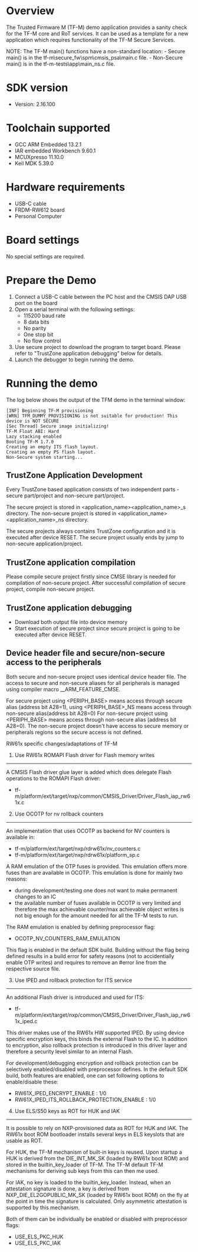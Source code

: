 Overview
========
The Trusted Firmware M (TF-M) demo application provides a sanity check for the TF-M core and RoT services.
It can be used as a template for a new application which requires functionality of the TF-M Secure Services.

NOTE: The TF-M main() functions have a non-standard location:
       - Secure main() is in the tf-m\secure_fw\spm\cmsis_psa\main.c file.
       - Non-Secure main() is in the tf-m-tests\app\main_ns.c file.

SDK version
===========
- Version: 2.16.100

Toolchain supported
===================
- GCC ARM Embedded  13.2.1
- IAR embedded Workbench  9.60.1
- MCUXpresso  11.10.0
- Keil MDK  5.39.0

Hardware requirements
=====================
- USB-C cable
- FRDM-RW612 board
- Personal Computer

Board settings
==============
No special settings are required.

Prepare the Demo
================
1.  Connect a USB-C cable between the PC host and the CMSIS DAP USB port on the board
2.  Open a serial terminal with the following settings:
    - 115200 baud rate
    - 8 data bits
    - No parity
    - One stop bit
    - No flow control
3.  Use secure project to download the program to target board. Please refer to "TrustZone application debugging" below for details.
4.  Launch the debugger to begin running the demo.

Running the demo
================
The log below shows the output of the TFM demo in the terminal window:
~~~~~~~~~~~~~~~~~~~~~~~~~~~~~~~~~~~
[INF] Beginning TF-M provisioning
[WRN] TFM_DUMMY_PROVISIONING is not suitable for production! This device is NOT SECURE
[Sec Thread] Secure image initializing!
TF-M Float ABI: Hard
Lazy stacking enabled
Booting TF-M 1.7.0
Creating an empty ITS flash layout.
Creating an empty PS flash layout.
Non-Secure system starting...
~~~~~~~~~~~~~~~~~~~~~~~~~~~~~~~~~~~

TrustZone Application Development
----------------------------------------
Every TrustZone based application consists of two independent parts - secure part/project and non-secure part/project.

The secure project is stored in <application_name>\<application_name>_s directory.
The non-secure project is stored in <application_name>\<application_name>_ns directory. 

The secure projects always contains TrustZone configuration and it is executed after device RESET. The secure project usually
ends by jump to non-secure application/project.

TrustZone application compilation
--------------------------------
Please compile secure project firstly since CMSE library is needed for compilation of non-secure project.
After successful compilation of secure project, compile non-secure project.

TrustZone application debugging
-------------------------------
- Download both output file into device memory
- Start execution of secure project since secure project is going to be executed after device RESET.

Device header file and secure/non-secure access to the peripherals
------------------------------------------------------------------
Both secure and non-secure project uses identical device header file. The access to secure and non-secure aliases for all peripherals
is managed using compiler macro __ARM_FEATURE_CMSE.

For secure project using <PERIPH_BASE> means access through secure alias (address bit A28=1), 
using <PERIPH_BASE>_NS means access through non-secure alias(address bit A28=0)
For non-secure project using <PERIPH_BASE> means access through non-secure alias (address bit A28=0). 
The non-secure project doesn't have access to secure memory or peripherals regions so the secure access is not defined.


RW61x specific changes/adaptations of TF-M

1. Use RW61x ROMAPI Flash driver for Flash memory writes
--------------------------------------------------------

A CMSIS Flash driver glue layer is added which does delegate Flash operations
to the ROMAPI Flash driver:

  * tf-m/platform/ext/target/nxp/common/CMSIS_Driver/Driver_Flash_iap_rw61x.c


2. Use OCOTP for nv rollback counters
--------------------------------------------------------

An implementation that uses OCOTP as backend for NV counters is available in:

  * tf-m/platform/ext/target/nxp/rdrw61x/nv_counters.c
  * tf-m/platform/ext/target/nxp/rdrw61x/platform_sp.c

A RAM emulation of the OTP fuses is provided. This emulation offers more fuses
than are available in OCOTP. This emulation is done for mainly two reasons:
  - during development/testing one does not want to make permanent changes to
    an IC
  - the available number of fuses available in OCOTP is very limited and
    therefore the max achievable counter/max achievable object writes is not
    big enough for the amount needed for all the TF-M tests to run.

The RAM emulation is enabled by defining preprocessor flag:

  * OCOTP_NV_COUNTERS_RAM_EMULATION 

This flag is enabled in the default SDK build. Building without the flag being
defined results in a build error for safety reasons (not to accidentially
enable OTP writes) and requires to remove an #error line from the respective
source file.


3. Use IPED and rollback protection for ITS service
--------------------------------------------------------

An additional Flash driver is introduced and used for ITS:

  * tf-m/platform/ext/target/nxp/common/CMSIS_Driver/Driver_Flash_iap_rw61x_iped.c

This driver makes use of the RW61x HW supported IPED. By using device specific
encryption keys, this binds the external Flash to the IC. In addition to
encryption, also rollback protection is introduced in this driver layer and
therefore a security level similar to an internal Flash.

For development/debugging encryption and rollback protection can be selectively
enabled/disabled with preprocessor defines. In the default SDK build, both features 
are enabled, one can set following options to enable/disable these:

  * RW61X_IPED_ENCRYPT_ENABLE : 1/0
  * RW61X_IPED_ITS_ROLLBACK_PROTECTION_ENABLE : 1/0


4. Use ELS/S50 keys as ROT for HUK and IAK
--------------------------------------------------------

It is possible to rely on NXP-provisioned data as ROT for HUK and IAK. The
RW61x boot ROM bootloader installs several keys in ELS keyslots that are usable
as ROT.

For HUK, the TF-M mechanism of built-in keys is reused. Upon startup a HUK is
derived from the DIE_INT_MK_SK (loaded by RW61x boot ROM) and stored in the
builtin_key_loader of TF-M. The TF-M default TF-M mechanisms for deriving sub
keys from this can then me used.

For IAK, no key is loaded to the builtin_key_loader. Instead, when an
attestation signature is done, a key is derived from NXP_DIE_EL2GOPUBLIC_MK_SK
(loaded by RW61x boot ROM) on the fly at the point in time the signature is
calculated. Only asymmetric attestation is supported by this mechanism.

Both of them can be individually be enabled or disabled with preprocessor
flags:

  * USE_ELS_PKC_HUK
  * USE_ELS_PKC_IAK
    

